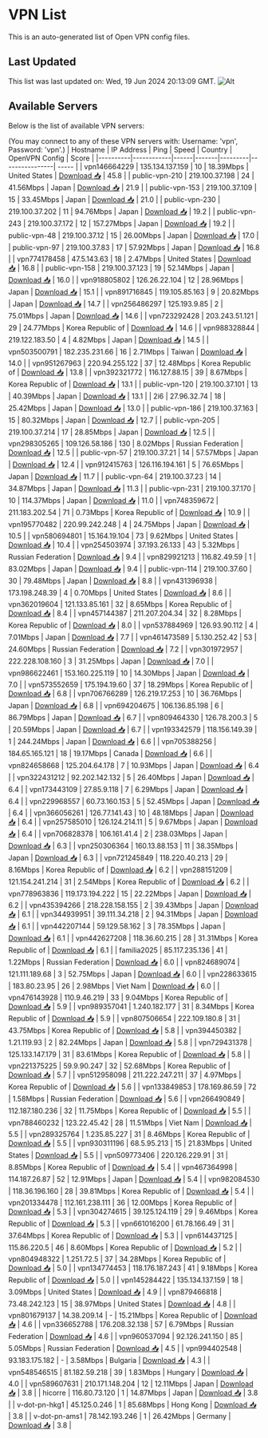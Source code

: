 # VPN List

This is an auto-generated list of Open VPN config files.

## Last Updated

This list was last updated on: Wed, 19 Jun 2024 20:13:09 GMT.
![Alt](https://repobeats.axiom.co/api/embed/186b98318ef1479477931607c1ad7d823f12451f.svg "Repobeats analytics image")

## Available Servers

Below is the list of available VPN servers:

(You may connect to any of these VPN servers with: Username: 'vpn', Password: 'vpn'.)
| Hostname | IP Address | Ping | Speed | Country | OpenVPN Config | Score |
|----------|------------|------|-------|---------|----------------| ----- |
| vpn146664229 | 135.134.137.159 | 10 | 18.39Mbps | United States | [Download 📥](./configs/server_0_US.ovpn) | 45.8 |
| public-vpn-210 | 219.100.37.198 | 24 | 41.56Mbps | Japan | [Download 📥](./configs/server_1_JP.ovpn) | 21.9 |
| public-vpn-153 | 219.100.37.109 | 15 | 33.45Mbps | Japan | [Download 📥](./configs/server_2_JP.ovpn) | 21.0 |
| public-vpn-230 | 219.100.37.202 | 11 | 94.76Mbps | Japan | [Download 📥](./configs/server_3_JP.ovpn) | 19.2 |
| public-vpn-243 | 219.100.37.172 | 12 | 157.27Mbps | Japan | [Download 📥](./configs/server_4_JP.ovpn) | 19.2 |
| public-vpn-48 | 219.100.37.12 | 15 | 26.00Mbps | Japan | [Download 📥](./configs/server_5_JP.ovpn) | 17.0 |
| public-vpn-97 | 219.100.37.83 | 17 | 57.92Mbps | Japan | [Download 📥](./configs/server_6_JP.ovpn) | 16.8 |
| vpn774178458 | 47.5.143.63 | 18 | 2.47Mbps | United States | [Download 📥](./configs/server_7_US.ovpn) | 16.8 |
| public-vpn-158 | 219.100.37.123 | 19 | 52.14Mbps | Japan | [Download 📥](./configs/server_8_JP.ovpn) | 16.0 |
| vpn918805802 | 126.26.22.104 | 12 | 28.96Mbps | Japan | [Download 📥](./configs/server_9_JP.ovpn) | 15.1 |
| vpn891716845 | 119.105.85.163 | 9 | 20.82Mbps | Japan | [Download 📥](./configs/server_10_JP.ovpn) | 14.7 |
| vpn256486297 | 125.193.9.85 | 2 | 75.01Mbps | Japan | [Download 📥](./configs/server_11_JP.ovpn) | 14.6 |
| vpn723292428 | 203.243.51.121 | 29 | 24.77Mbps | Korea Republic of | [Download 📥](./configs/server_12_KR.ovpn) | 14.6 |
| vpn988328844 | 219.122.183.50 | 4 | 4.82Mbps | Japan | [Download 📥](./configs/server_13_JP.ovpn) | 14.5 |
| vpn503500791 | 182.235.231.66 | 16 | 2.71Mbps | Taiwan | [Download 📥](./configs/server_14_TW.ovpn) | 14.0 |
| vpn951267963 | 220.94.255.122 | 37 | 12.48Mbps | Korea Republic of | [Download 📥](./configs/server_15_KR.ovpn) | 13.8 |
| vpn392321772 | 116.127.88.15 | 39 | 8.67Mbps | Korea Republic of | [Download 📥](./configs/server_16_KR.ovpn) | 13.1 |
| public-vpn-120 | 219.100.37.101 | 13 | 40.39Mbps | Japan | [Download 📥](./configs/server_17_JP.ovpn) | 13.1 |
| 2i6 | 27.96.32.74 | 18 | 25.42Mbps | Japan | [Download 📥](./configs/server_18_JP.ovpn) | 13.0 |
| public-vpn-186 | 219.100.37.163 | 15 | 80.32Mbps | Japan | [Download 📥](./configs/server_19_JP.ovpn) | 12.7 |
| public-vpn-205 | 219.100.37.214 | 17 | 28.85Mbps | Japan | [Download 📥](./configs/server_20_JP.ovpn) | 12.5 |
| vpn298305265 | 109.126.58.186 | 130 | 8.02Mbps | Russian Federation | [Download 📥](./configs/server_21_RU.ovpn) | 12.5 |
| public-vpn-57 | 219.100.37.21 | 14 | 57.57Mbps | Japan | [Download 📥](./configs/server_22_JP.ovpn) | 12.4 |
| vpn912415763 | 126.116.194.161 | 5 | 76.65Mbps | Japan | [Download 📥](./configs/server_23_JP.ovpn) | 11.7 |
| public-vpn-64 | 219.100.37.23 | 14 | 34.87Mbps | Japan | [Download 📥](./configs/server_24_JP.ovpn) | 11.3 |
| public-vpn-231 | 219.100.37.170 | 10 | 114.37Mbps | Japan | [Download 📥](./configs/server_25_JP.ovpn) | 11.0 |
| vpn748359672 | 211.183.202.54 | 71 | 0.73Mbps | Korea Republic of | [Download 📥](./configs/server_26_KR.ovpn) | 10.9 |
| vpn195770482 | 220.99.242.248 | 4 | 24.75Mbps | Japan | [Download 📥](./configs/server_27_JP.ovpn) | 10.5 |
| vpn580694801 | 15.164.19.104 | 73 | 9.62Mbps | United States | [Download 📥](./configs/server_28_US.ovpn) | 10.4 |
| vpn254503974 | 37.193.26.133 | 43 | 5.32Mbps | Russian Federation | [Download 📥](./configs/server_29_RU.ovpn) | 9.4 |
| vpn829921213 | 116.82.49.59 | 1 | 83.02Mbps | Japan | [Download 📥](./configs/server_30_JP.ovpn) | 9.4 |
| public-vpn-114 | 219.100.37.60 | 30 | 79.48Mbps | Japan | [Download 📥](./configs/server_31_JP.ovpn) | 8.8 |
| vpn431396938 | 173.198.248.39 | 4 | 0.70Mbps | United States | [Download 📥](./configs/server_32_US.ovpn) | 8.6 |
| vpn362019604 | 121.133.85.161 | 32 | 8.65Mbps | Korea Republic of | [Download 📥](./configs/server_33_KR.ovpn) | 8.4 |
| vpn457144387 | 211.207.204.34 | 32 | 8.28Mbps | Korea Republic of | [Download 📥](./configs/server_34_KR.ovpn) | 8.0 |
| vpn537884969 | 126.93.90.112 | 4 | 7.01Mbps | Japan | [Download 📥](./configs/server_35_JP.ovpn) | 7.7 |
| vpn461473589 | 5.130.252.42 | 53 | 24.60Mbps | Russian Federation | [Download 📥](./configs/server_36_RU.ovpn) | 7.2 |
| vpn301972957 | 222.228.108.160 | 3 | 31.25Mbps | Japan | [Download 📥](./configs/server_37_JP.ovpn) | 7.0 |
| vpn986622461 | 153.160.225.119 | 10 | 14.30Mbps | Japan | [Download 📥](./configs/server_38_JP.ovpn) | 7.0 |
| vpn573552659 | 175.194.19.60 | 37 | 18.29Mbps | Korea Republic of | [Download 📥](./configs/server_39_KR.ovpn) | 6.8 |
| vpn706766289 | 126.219.17.253 | 10 | 36.76Mbps | Japan | [Download 📥](./configs/server_40_JP.ovpn) | 6.8 |
| vpn694204675 | 106.136.85.198 | 6 | 86.79Mbps | Japan | [Download 📥](./configs/server_41_JP.ovpn) | 6.7 |
| vpn809464330 | 126.78.200.3 | 5 | 20.59Mbps | Japan | [Download 📥](./configs/server_42_JP.ovpn) | 6.7 |
| vpn193342579 | 118.156.149.39 | 1 | 244.24Mbps | Japan | [Download 📥](./configs/server_43_JP.ovpn) | 6.6 |
| vpn705388256 | 184.65.165.121 | 18 | 19.17Mbps | Canada | [Download 📥](./configs/server_44_CA.ovpn) | 6.6 |
| vpn824658668 | 125.204.64.178 | 7 | 10.93Mbps | Japan | [Download 📥](./configs/server_45_JP.ovpn) | 6.4 |
| vpn322431212 | 92.202.142.132 | 5 | 26.40Mbps | Japan | [Download 📥](./configs/server_46_JP.ovpn) | 6.4 |
| vpn173443109 | 27.85.9.118 | 7 | 6.29Mbps | Japan | [Download 📥](./configs/server_47_JP.ovpn) | 6.4 |
| vpn229968557 | 60.73.160.153 | 5 | 52.45Mbps | Japan | [Download 📥](./configs/server_48_JP.ovpn) | 6.4 |
| vpn366056261 | 126.77.141.43 | 10 | 48.18Mbps | Japan | [Download 📥](./configs/server_49_JP.ovpn) | 6.4 |
| vpn257585010 | 126.124.214.11 | 5 | 9.67Mbps | Japan | [Download 📥](./configs/server_50_JP.ovpn) | 6.4 |
| vpn706828378 | 106.161.41.4 | 2 | 238.03Mbps | Japan | [Download 📥](./configs/server_51_JP.ovpn) | 6.3 |
| vpn250306364 | 160.13.88.153 | 11 | 38.35Mbps | Japan | [Download 📥](./configs/server_52_JP.ovpn) | 6.3 |
| vpn721245849 | 118.220.40.213 | 29 | 8.16Mbps | Korea Republic of | [Download 📥](./configs/server_53_KR.ovpn) | 6.2 |
| vpn288151209 | 121.154.241.214 | 31 | 2.54Mbps | Korea Republic of | [Download 📥](./configs/server_54_KR.ovpn) | 6.2 |
| vpn778963836 | 119.173.194.222 | 15 | 22.22Mbps | Japan | [Download 📥](./configs/server_55_JP.ovpn) | 6.2 |
| vpn435394266 | 218.228.158.155 | 2 | 39.43Mbps | Japan | [Download 📥](./configs/server_56_JP.ovpn) | 6.1 |
| vpn344939951 | 39.111.34.218 | 2 | 94.31Mbps | Japan | [Download 📥](./configs/server_57_JP.ovpn) | 6.1 |
| vpn442207144 | 59.129.58.162 | 3 | 78.35Mbps | Japan | [Download 📥](./configs/server_58_JP.ovpn) | 6.1 |
| vpn442627208 | 118.36.60.215 | 28 | 31.31Mbps | Korea Republic of | [Download 📥](./configs/server_59_KR.ovpn) | 6.1 |
| familia2025 | 85.117.235.136 | 41 | 1.22Mbps | Russian Federation | [Download 📥](./configs/server_60_RU.ovpn) | 6.0 |
| vpn824689074 | 121.111.189.68 | 3 | 52.75Mbps | Japan | [Download 📥](./configs/server_61_JP.ovpn) | 6.0 |
| vpn228633615 | 183.80.23.95 | 26 | 2.98Mbps | Viet Nam | [Download 📥](./configs/server_62_VN.ovpn) | 6.0 |
| vpn476143928 | 110.9.46.219 | 33 | 9.04Mbps | Korea Republic of | [Download 📥](./configs/server_63_KR.ovpn) | 5.9 |
| vpn989357041 | 1.240.182.177 | 31 | 8.34Mbps | Korea Republic of | [Download 📥](./configs/server_64_KR.ovpn) | 5.9 |
| vpn807506654 | 222.109.180.8 | 31 | 43.75Mbps | Korea Republic of | [Download 📥](./configs/server_65_KR.ovpn) | 5.8 |
| vpn394450382 | 1.21.119.93 | 2 | 82.24Mbps | Japan | [Download 📥](./configs/server_66_JP.ovpn) | 5.8 |
| vpn729431378 | 125.133.147.179 | 31 | 83.61Mbps | Korea Republic of | [Download 📥](./configs/server_67_KR.ovpn) | 5.8 |
| vpn221375225 | 59.9.90.247 | 32 | 52.68Mbps | Korea Republic of | [Download 📥](./configs/server_68_KR.ovpn) | 5.7 |
| vpn512958098 | 211.222.247.211 | 37 | 4.97Mbps | Korea Republic of | [Download 📥](./configs/server_69_KR.ovpn) | 5.6 |
| vpn133849853 | 178.169.86.59 | 72 | 1.58Mbps | Russian Federation | [Download 📥](./configs/server_70_RU.ovpn) | 5.6 |
| vpn266490849 | 112.187.180.236 | 32 | 11.75Mbps | Korea Republic of | [Download 📥](./configs/server_71_KR.ovpn) | 5.5 |
| vpn788460232 | 123.22.45.42 | 28 | 11.51Mbps | Viet Nam | [Download 📥](./configs/server_72_VN.ovpn) | 5.5 |
| vpn289325764 | 1.235.85.227 | 31 | 8.46Mbps | Korea Republic of | [Download 📥](./configs/server_73_KR.ovpn) | 5.5 |
| vpn930311196 | 68.5.95.213 | 15 | 21.83Mbps | United States | [Download 📥](./configs/server_74_US.ovpn) | 5.5 |
| vpn509773406 | 220.126.229.91 | 31 | 8.85Mbps | Korea Republic of | [Download 📥](./configs/server_75_KR.ovpn) | 5.4 |
| vpn467364998 | 114.187.26.87 | 52 | 12.91Mbps | Japan | [Download 📥](./configs/server_76_JP.ovpn) | 5.4 |
| vpn982084530 | 118.36.196.160 | 28 | 39.81Mbps | Korea Republic of | [Download 📥](./configs/server_77_KR.ovpn) | 5.4 |
| vpn201334478 | 112.161.238.111 | 36 | 12.00Mbps | Korea Republic of | [Download 📥](./configs/server_78_KR.ovpn) | 5.3 |
| vpn304274615 | 39.125.124.119 | 29 | 9.46Mbps | Korea Republic of | [Download 📥](./configs/server_79_KR.ovpn) | 5.3 |
| vpn661016200 | 61.78.166.49 | 31 | 37.64Mbps | Korea Republic of | [Download 📥](./configs/server_80_KR.ovpn) | 5.3 |
| vpn614437125 | 115.86.220.5 | 46 | 8.60Mbps | Korea Republic of | [Download 📥](./configs/server_81_KR.ovpn) | 5.2 |
| vpn804948322 | 1.251.72.5 | 37 | 34.28Mbps | Korea Republic of | [Download 📥](./configs/server_82_KR.ovpn) | 5.0 |
| vpn134774453 | 118.176.187.243 | 41 | 9.18Mbps | Korea Republic of | [Download 📥](./configs/server_83_KR.ovpn) | 5.0 |
| vpn145284422 | 135.134.137.159 | 18 | 3.09Mbps | United States | [Download 📥](./configs/server_84_US.ovpn) | 4.9 |
| vpn879466818 | 73.48.242.123 | 15 | 38.97Mbps | United States | [Download 📥](./configs/server_85_US.ovpn) | 4.8 |
| vpn801679137 | 14.38.209.14 | - | 15.21Mbps | Korea Republic of | [Download 📥](./configs/server_86_KR.ovpn) | 4.6 |
| vpn336652788 | 176.208.32.138 | 57 | 6.79Mbps | Russian Federation | [Download 📥](./configs/server_87_RU.ovpn) | 4.6 |
| vpn960537094 | 92.126.241.150 | 85 | 5.05Mbps | Russian Federation | [Download 📥](./configs/server_88_RU.ovpn) | 4.5 |
| vpn994402548 | 93.183.175.182 | - | 3.58Mbps | Bulgaria | [Download 📥](./configs/server_89_BG.ovpn) | 4.3 |
| vpn548546515 | 81.182.59.218 | 39 | 1.83Mbps | Hungary | [Download 📥](./configs/server_90_HU.ovpn) | 4.0 |
| vpn589607631 | 210.171.148.204 | 12 | 12.11Mbps | Japan | [Download 📥](./configs/server_91_JP.ovpn) | 3.8 |
| hicorre | 116.80.73.120 | 1 | 14.87Mbps | Japan | [Download 📥](./configs/server_92_JP.ovpn) | 3.8 |
| v-dot-pn-hkg1 | 45.125.0.246 | 1 | 85.68Mbps | Hong Kong | [Download 📥](./configs/server_93_HK.ovpn) | 3.8 |
| v-dot-pn-ams1 | 78.142.193.246 | 1 | 26.42Mbps | Germany | [Download 📥](./configs/server_94_DE.ovpn) | 3.8 |
